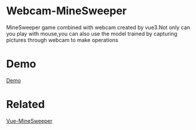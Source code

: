# Webcam-MineSweeper

MineSweeper game combined with webcam created by vue3.Not only can you play with mouse,you can also use the model trained by capturing pictures through webcam to make operations

# Demo
[Demo](https://oceanpresentchao.github.io/Webcam-MineSweeper/)

# Related
[Vue-MineSweeper](https://github.com/OceanPresentChao/Vue-MineSweeper)
